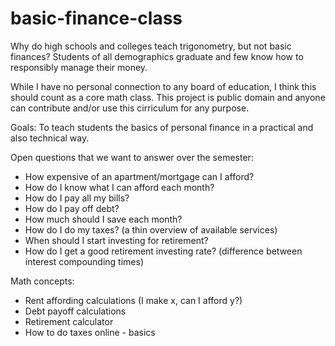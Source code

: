 # basic-finance-class

Why do high schools and colleges teach trigonometry, but not basic finances? Students of all demographics graduate and few know how to responsibly manage their money. 

While I have no personal connection to any board of education, I think this should count as a core math class. This project is public domain and anyone can contribute and/or use this cirriculum for any purpose. 

Goals: To teach students the basics of personal finance in a practical and also technical way. 

Open questions that we want to answer over the semester: 
* How expensive of an apartment/mortgage can I afford? 
* How do I know what I can afford each month?
* How do I pay all my bills?
* How do I pay off debt? 
* How much should I save each month?
* How do I do my taxes? (a thin overview of available services)
* When should I start investing for retirement? 
* How do I get a good retirement investing rate? (difference between interest compounding times)

Math concepts:
* Rent affording calculations (I make x, can I afford y?)
* Debt payoff calculations
* Retirement calculator
* How to do taxes online - basics
